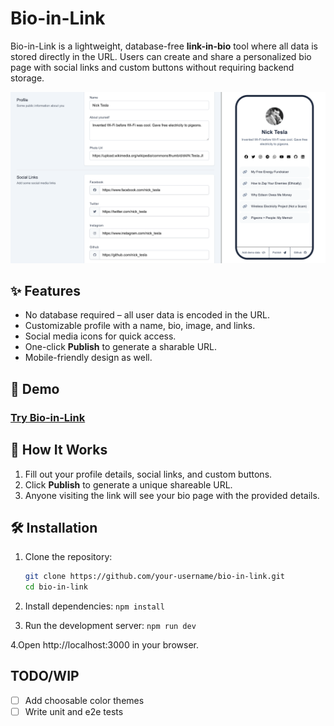# Bio-in-Link

Bio-in-Link is a lightweight, database-free **link-in-bio** tool where all data is stored directly in the URL. Users can create and share a personalized bio page with social links and custom buttons without requiring backend storage.

![screen](./public/screen.png)

## ✨ Features

- No database required – all user data is encoded in the URL.
- Customizable profile with a name, bio, image, and links.
- Social media icons for quick access.
- One-click **Publish** to generate a sharable URL.
- Mobile-friendly design as well.

## 🚀 Demo

### **[Try Bio-in-Link](https://bio-in-link.netlify.app/)**

## 📌 How It Works

1. Fill out your profile details, social links, and custom buttons.
2. Click **Publish** to generate a unique shareable URL.
3. Anyone visiting the link will see your bio page with the provided details.

## 🛠️ Installation

1. Clone the repository:

    ```bash
    git clone https://github.com/your-username/bio-in-link.git
    cd bio-in-link
2. Install dependencies:
    ```npm install```

3. Run the development server:
    ```npm run dev```
    
4.Open http://localhost:3000 in your browser.

## TODO/WIP
- [ ] Add choosable color themes
- [ ] Write unit and e2e tests
